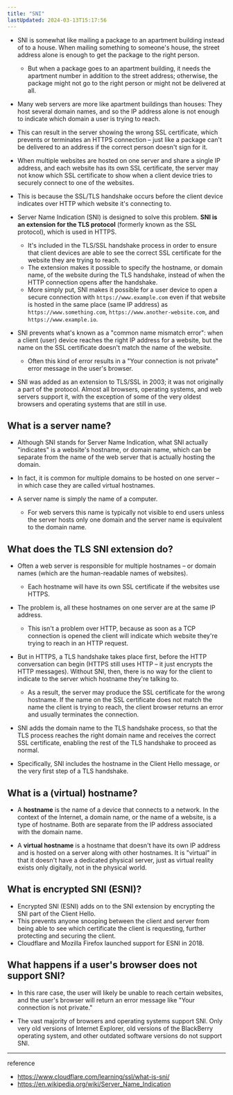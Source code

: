 ```yaml
---
title: "SNI"
lastUpdated: 2024-03-13T15:17:56
---
```


- SNI is somewhat like mailing a package to an apartment building instead of to a house. When mailing something to someone's house, the street address alone is enough to get the package to the right person. 
  - But when a package goes to an apartment building, it needs the apartment number in addition to the street address; otherwise, the package might not go to the right person or might not be delivered at all.

- Many web servers are more like apartment buildings than houses: They host several domain names, and so the IP address alone is not enough to indicate which domain a user is trying to reach. 
- This can result in the server showing the wrong SSL certificate, which prevents or terminates an HTTPS connection – just like a package can't be delivered to an address if the correct person doesn't sign for it.

- When multiple websites are hosted on one server and share a single IP address, and each website has its own SSL certificate, the server may not know which SSL certificate to show when a client device tries to securely connect to one of the websites. 
- This is because the SSL/TLS handshake occurs before the client device indicates over HTTP which website it's connecting to.

- Server Name Indication (SNI) is designed to solve this problem. **SNI is an extension for the TLS protocol** (formerly known as the SSL protocol), which is used in HTTPS. 
  - It's included in the TLS/SSL handshake process in order to ensure that client devices are able to see the correct SSL certificate for the website they are trying to reach.
  - The extension makes it possible to specify the hostname, or domain name, of the website during the TLS handshake, instead of when the HTTP connection opens after the handshake.
  - More simply put, SNI makes it possible for a user device to open a secure connection with `https://www.example.com` even if that website is hosted in the same place (same IP address) as `https://www.something.com`, `https://www.another-website.com`, and `https://www.example.io`.

- SNI prevents what's known as a "common name mismatch error": when a client (user) device reaches the right IP address for a website, but the name on the SSL certificate doesn't match the name of the website. 
  - Often this kind of error results in a "Your connection is not private" error message in the user's browser.

- SNI was added as an extension to TLS/SSL in 2003; it was not originally a part of the protocol. Almost all browsers, operating systems, and web servers support it, with the exception of some of the very oldest browsers and operating systems that are still in use.

## What is a server name?

- Although SNI stands for Server Name Indication, what SNI actually "indicates" is a website's hostname, or domain name, which can be separate from the name of the web server that is actually hosting the domain. 
- In fact, it is common for multiple domains to be hosted on one server – in which case they are called virtual hostnames.

- A server name is simply the name of a computer. 
  - For web servers this name is typically not visible to end users unless the server hosts only one domain and the server name is equivalent to the domain name.

## What does the TLS SNI extension do?

- Often a web server is responsible for multiple hostnames – or domain names (which are the human-readable names of websites). 
  - Each hostname will have its own SSL certificate if the websites use HTTPS.

- The problem is, all these hostnames on one server are at the same IP address. 
  - This isn't a problem over HTTP, because as soon as a TCP connection is opened the client will indicate which website they're trying to reach in an HTTP request.

- But in HTTPS, a TLS handshake takes place first, before the HTTP conversation can begin (HTTPS still uses HTTP – it just encrypts the HTTP messages). Without SNI, then, there is no way for the client to indicate to the server which hostname they're talking to. 
  - As a result, the server may produce the SSL certificate for the wrong hostname. If the name on the SSL certificate does not match the name the client is trying to reach, the client browser returns an error and usually terminates the connection.

- SNI adds the domain name to the TLS handshake process, so that the TLS process reaches the right domain name and receives the correct SSL certificate, enabling the rest of the TLS handshake to proceed as normal.

- Specifically, SNI includes the hostname in the Client Hello message, or the very first step of a TLS handshake.

## What is a (virtual) hostname? 

- A **hostname** is the name of a device that connects to a network. In the context of the Internet, a domain name, or the name of a website, is a type of hostname. Both are separate from the IP address associated with the domain name.

- A **virtual hostname** is a hostname that doesn't have its own IP address and is hosted on a server along with other hostnames. It is "virtual" in that it doesn't have a dedicated physical server, just as virtual reality exists only digitally, not in the physical world.

## What is encrypted SNI (ESNI)?

- Encrypted SNI (ESNI) adds on to the SNI extension by encrypting the SNI part of the Client Hello. 
- This prevents anyone snooping between the client and server from being able to see which certificate the client is requesting, further protecting and securing the client. 
- Cloudflare and Mozilla Firefox launched support for ESNI in 2018.

## What happens if a user's browser does not support SNI?

- In this rare case, the user will likely be unable to reach certain websites, and the user's browser will return an error message like "Your connection is not private."

- The vast majority of browsers and operating systems support SNI. Only very old versions of Internet Explorer, old versions of the BlackBerry operating system, and other outdated software versions do not support SNI.

---
reference
- https://www.cloudflare.com/learning/ssl/what-is-sni/
- https://en.wikipedia.org/wiki/Server_Name_Indication